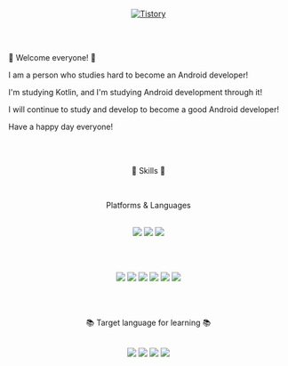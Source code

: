  <div align=center>

  [![Tistory](http://img.shields.io/badge/Tistory-FE5E4D?style=flat-square&logo=Tistory&link=https://korea-dev-liam.tistory.com/)](https://korea-dev-liam.tistory.com/)

</div>

<br/><br/>

:wave: Welcome everyone! :wave:

I am a person who studies hard to become an Android developer!

I'm studying Kotlin, and I'm studying Android development through it!

I will continue to study and develop to become a good Android developer!

Have a happy day everyone!

<br/><br/>

 <div align=center>
  
:dizzy:  Skills  :dizzy:

<br/>

Platforms & Languages

<br/>

<img src="https://img.shields.io/badge/Android-3DDC84?style=flat-square&logo=Android&logoColor=white"/>

<img src="https://img.shields.io/badge/Android Studio-3ddc84?style=flat-square&logo=Android Studio&logoColor=white"/>

<img src="https://img.shields.io/badge/Kotlin-7f52ff?style=flat-square&logo=Kotlin&logoColor=white"/>

<br/><br/>

<img src="https://img.shields.io/badge/Python-3776ab?style=flat-square&logo=Python&logoColor=white"/>

<img src="https://img.shields.io/badge/PyCharm-000000?style=flat-square&logo=PyCharm&logoColor=white"/>

<img src="https://img.shields.io/badge/JavaScript-f7df1e?style=flat-square&logo=JavaScript&logoColor=white"/>

<img src="https://img.shields.io/badge/Node.js-339933?style=flat-square&logo=Node.js&logoColor=white"/>

<img src="https://img.shields.io/badge/Electron-47848f?style=flat-square&logo=Electron&logoColor=white"/>

<img src="https://img.shields.io/badge/Visual Studio Code-007acc?style=flat-square&logo=Visual Studio Code&logoColor=white"/>

<br/><br/>

:books: Target language for learning :books:

<br/>

<img src="https://img.shields.io/badge/Swift-f05138?style=flat-square&logo=Swift&logoColor=white"/>

<img src="https://img.shields.io/badge/Flutter-02569b?style=flat-square&logo=Flutter&logoColor=white"/>

<img src="https://img.shields.io/badge/ReactNative-61dafb?style=flat-square&logo=ReactNative&logoColor=white"/>

<img src="https://img.shields.io/badge/Amazon AWS-232f3e?style=flat-square&logo=Amazon AWS&logoColor=white"/>


</div>
